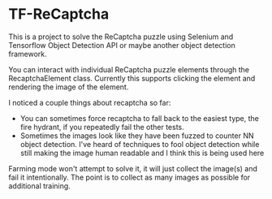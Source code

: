# TF-ReCaptcha

This is a project to solve the ReCaptcha puzzle using Selenium and Tensorflow Object Detection API or maybe another object detection framework.

You can interact with individual ReCaptcha puzzle elements through the RecaptchaElement class. Currently this supports clicking the element and rendering the image of the element.

I noticed a couple things about recaptcha so far:

* You can sometimes force recaptcha to fall back to the easiest type, the fire hydrant, if you repeatedly fail the other tests.
* Sometimes the images look like they have been fuzzed to counter NN object detection. I've heard of techniques to fool object detection while still making the image human readable and I think this is being used here

Farming mode won't attempt to solve it, it will just collect the image(s) and fail it intentionally. The point is to collect as many images as possible for additional training.